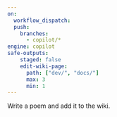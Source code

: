 ```yaml
---
on: 
  workflow_dispatch:
  push:
    branches:
      - copilot/*
engine: copilot
safe-outputs:
    staged: false
    edit-wiki-page:
      path: ["dev/", "docs/"]
      max: 3
      min: 1
---
```

Write a poem and add it to the wiki.